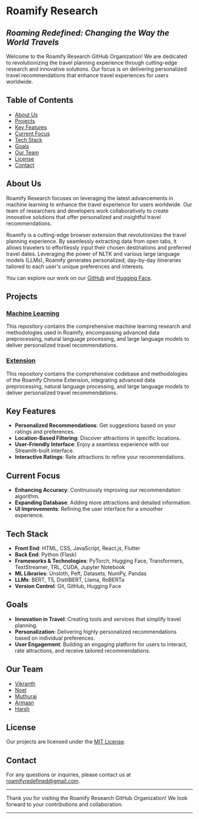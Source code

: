 # **Roamify Research**

## _Roaming Redefined: Changing the Way the World Travels_

Welcome to the Roamify Research GitHub Organization! We are dedicated to revolutionizing the travel planning experience through cutting-edge research and innovative solutions. Our focus is on delivering personalized travel recommendations that enhance travel experiences for users worldwide.

## Table of Contents

- [About Us](#about-us)
- [Projects](#projects)
- [Key Features](#key-features)
- [Current Focus](#current-focus)
- [Tech Stack](#tech-stack)
- [Goals](#goals)
- [Our Team](#our-team)
- [License](#license)
- [Contact](#contact)

## About Us

Roamify Research focuses on leveraging the latest advancements in machine learning to enhance the travel experience for users worldwide. Our team of researchers and developers work collaboratively to create innovative solutions that offer personalized and insightful travel recommendations.

Roamify is a cutting-edge browser extension that revolutionizes the travel planning experience. By seamlessly extracting data from open tabs, it allows travelers to effortlessly input their chosen destinations and preferred travel dates. Leveraging the power of NLTK and various large language models (LLMs), Roamify generates personalized, day-by-day itineraries tailored to each user's unique preferences and interests.

You can explore our work on our [GitHub](https://github.com/Roamify-Research) and [Hugging Face](https://huggingface.co/Roamify).

## Projects

### [Machine Learning](https://github.com/Roamify-Research/Machine-Learning)

This repository contains the comprehensive machine learning research and methodologies used in Roamify, encompassing advanced data preprocessing, natural language processing, and large language models to deliver personalized travel recommendations.

### [Extension](https://github.com/Roamify-Research/Extension)

This repository contains the comprehensive codebase and methodologies of the Roamify Chrome Extension, integrating advanced data preprocessing, natural language processing, and large language models to deliver personalized travel recommendations.

## Key Features

- **Personalized Recommendations**: Get suggestions based on your ratings and preferences.
- **Location-Based Filtering**: Discover attractions in specific locations.
- **User-Friendly Interface**: Enjoy a seamless experience with our Streamlit-built interface.
- **Interactive Ratings**: Rate attractions to refine your recommendations.

## Current Focus

- **Enhancing Accuracy**: Continuously improving our recommendation algorithm.
- **Expanding Database**: Adding more attractions and detailed information.
- **UI Improvements**: Refining the user interface for a smoother experience.

## Tech Stack

- **Front End**: HTML, CSS, JavaScript, React.js, Flutter
- **Back End**: Python (Flask)
- **Frameworks & Technologies**: PyTorch, Hugging Face, Transformers, TextStreamer, TRL, CUDA, Jupyter Notebook
- **ML Libraries**: Unsloth, Peft, Datasets, NumPy, Pandas
- **LLMs**: BERT, T5, DistilBERT, Llama, RoBERTa
- **Version Control**: Git, GitHub, Hugging Face

## Goals

- **Innovation in Travel**: Creating tools and services that simplify travel planning.
- **Personalization**: Delivering highly personalized recommendations based on individual preferences.
- **User Engagement**: Building an engaging platform for users to interact, rate attractions, and receive tailored recommendations.

## Our Team

- [Vikranth](https://github.com/Vikranth3140)
- [Noel](https://github.com/noeltiju)
- [Muthuraj](https://github.com/Muthuraj-Vairamuthu)
- [Armaan](https://github.com/aturtle4)
- [Harsh](https://github.com/FakePickle)

## License

Our projects are licensed under the [MIT License](<(https://github.com/Roamify-Research/.github/blob/main/LICENSE)>).

## Contact

For any questions or inquiries, please contact us at [roamifyredefined@gmail.com](mailto:roamifyredefined@gmail.com).

---

Thank you for visiting the Roamify Research GitHub Organization! We look forward to your contributions and collaboration.

---
